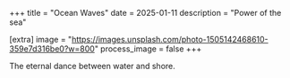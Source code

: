 +++
title = "Ocean Waves"
date = 2025-01-11
description = "Power of the sea"

[extra]
image = "https://images.unsplash.com/photo-1505142468610-359e7d316be0?w=800"
process_image = false
+++

The eternal dance between water and shore.
